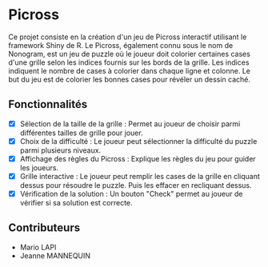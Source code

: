 # Picross
Ce projet consiste en la création d'un jeu de Picross interactif utilisant le framework Shiny de R. Le Picross, également connu sous le nom de Nonogram, est un jeu de puzzle où le joueur doit colorier certaines cases d'une grille selon les indices fournis sur les bords de la grille. Les indices indiquent le nombre de cases à colorier dans chaque ligne et colonne. Le but du jeu est de colorier les bonnes cases pour révéler un dessin caché.

## Fonctionnalités
- [x] Sélection de la taille de la grille : Permet au joueur de choisir parmi différentes tailles de grille pour jouer.
- [x] Choix de la difficulté : Le joueur peut sélectionner la difficulté du puzzle parmi plusieurs niveaux.
- [x] Affichage des règles du Picross : Explique les règles du jeu pour guider les joueurs.
- [x] Grille interactive : Le joueur peut remplir les cases de la grille en cliquant dessus pour résoudre le puzzle. Puis les effacer en recliquant dessus.
- [x] Vérification de la solution : Un bouton "Check" permet au joueur de vérifier si sa solution est correcte.

## Contributeurs
- Mario LAPI
- Jeanne MANNEQUIN